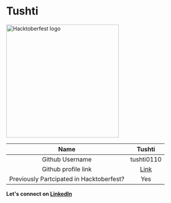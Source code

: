 # Tushti
<img height=300 width=300 src="https://raw.githubusercontent.com/WomenWhoCodeDelhi/Hacktoberfest2020/main/images/Icon.png" alt="Hacktoberfest logo">

| Name | Tushti |
|:--------:|:--------:|
| Github Username | tushti0110 |
| Github profile link | [Link](https://github.com/tushti0110) |
| Previously Partcipated in Hacktoberfest? | Yes |

**Let's connect on [LinkedIn](https://www.linkedin.com/in/tushti-8294a8188/)**
